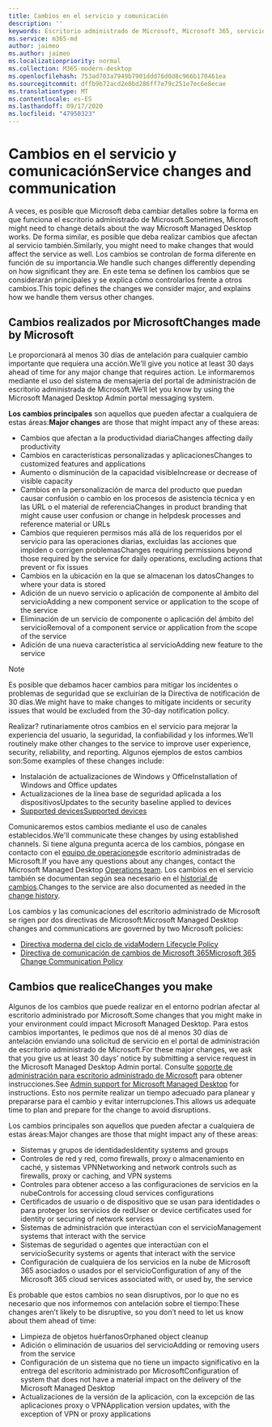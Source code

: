```yaml
---
title: Cambios en el servicio y comunicación
description: ''
keywords: Escritorio administrado de Microsoft, Microsoft 365, servicio, documentación
ms.service: m365-md
author: jaimeo
ms.author: jaimeo
ms.localizationpriority: normal
ms.collection: M365-modern-desktop
ms.openlocfilehash: 753ad703a7949b7901ddd76d0d8c966b170461ea
ms.sourcegitcommit: dffb9b72acd2e0bd286ff7e79c251e7ec6e8ecae
ms.translationtype: MT
ms.contentlocale: es-ES
ms.lasthandoff: 09/17/2020
ms.locfileid: "47950323"
---
```

# <a name="service-changes-and-communication"></a><span data-ttu-id="0a8b4-103">Cambios en el servicio y comunicación</span><span class="sxs-lookup"><span data-stu-id="0a8b4-103">Service changes and communication</span></span>

<span data-ttu-id="0a8b4-104">A veces, es posible que Microsoft deba cambiar detalles sobre la forma en que funciona el escritorio administrado de Microsoft.</span><span class="sxs-lookup"><span data-stu-id="0a8b4-104">Sometimes, Microsoft might need to change details about the way Microsoft Managed Desktop works.</span></span> <span data-ttu-id="0a8b4-105">De forma similar, es posible que deba realizar cambios que afectan al servicio también.</span><span class="sxs-lookup"><span data-stu-id="0a8b4-105">Similarly, you might need to make changes that would affect the service as well.</span></span> <span data-ttu-id="0a8b4-106">Los cambios se controlan de forma diferente en función de su importancia.</span><span class="sxs-lookup"><span data-stu-id="0a8b4-106">We handle such changes differently depending on how significant they are.</span></span> <span data-ttu-id="0a8b4-107">En este tema se definen los cambios que se considerarán principales y se explica cómo controlarlos frente a otros cambios.</span><span class="sxs-lookup"><span data-stu-id="0a8b4-107">This topic defines the changes we consider major, and explains how we handle them versus other changes.</span></span>



## <a name="changes-made-by-microsoft"></a><span data-ttu-id="0a8b4-108">Cambios realizados por Microsoft</span><span class="sxs-lookup"><span data-stu-id="0a8b4-108">Changes made by Microsoft</span></span>

<span data-ttu-id="0a8b4-109">Le proporcionará al menos 30 días de antelación para cualquier cambio importante que requiera una acción.</span><span class="sxs-lookup"><span data-stu-id="0a8b4-109">We'll give you notice at least 30 days ahead of time for any major change that requires action.</span></span> <span data-ttu-id="0a8b4-110">Le informaremos mediante el uso del sistema de mensajería del portal de administración de escritorio administrada de Microsoft.</span><span class="sxs-lookup"><span data-stu-id="0a8b4-110">We’ll let you know by using the Microsoft Managed Desktop Admin portal messaging system.</span></span>

<span data-ttu-id="0a8b4-111">**Los cambios principales** son aquellos que pueden afectar a cualquiera de estas áreas:</span><span class="sxs-lookup"><span data-stu-id="0a8b4-111">**Major changes** are those that might impact any of these areas:</span></span>
- <span data-ttu-id="0a8b4-112">Cambios que afectan a la productividad diaria</span><span class="sxs-lookup"><span data-stu-id="0a8b4-112">Changes affecting daily productivity</span></span>
- <span data-ttu-id="0a8b4-113">Cambios en características personalizadas y aplicaciones</span><span class="sxs-lookup"><span data-stu-id="0a8b4-113">Changes to customized features and applications</span></span>
- <span data-ttu-id="0a8b4-114">Aumento o disminución de la capacidad visible</span><span class="sxs-lookup"><span data-stu-id="0a8b4-114">Increase or decrease of visible capacity</span></span>
- <span data-ttu-id="0a8b4-115">Cambios en la personalización de marca del producto que puedan causar confusión o cambio en los procesos de asistencia técnica y en las URL o el material de referencia</span><span class="sxs-lookup"><span data-stu-id="0a8b4-115">Changes in product branding that might cause user confusion or change in helpdesk processes and reference material or URLs</span></span>
- <span data-ttu-id="0a8b4-116">Cambios que requieren permisos más allá de los requeridos por el servicio para las operaciones diarias, excluidas las acciones que impiden o corrigen problemas</span><span class="sxs-lookup"><span data-stu-id="0a8b4-116">Changes requiring permissions beyond those required by the service for daily operations, excluding actions that prevent or fix issues</span></span>
- <span data-ttu-id="0a8b4-117">Cambios en la ubicación en la que se almacenan los datos</span><span class="sxs-lookup"><span data-stu-id="0a8b4-117">Changes to where your data is stored</span></span>
- <span data-ttu-id="0a8b4-118">Adición de un nuevo servicio o aplicación de componente al ámbito del servicio</span><span class="sxs-lookup"><span data-stu-id="0a8b4-118">Adding a new component service or application to the scope of the service</span></span>
- <span data-ttu-id="0a8b4-119">Eliminación de un servicio de componente o aplicación del ámbito del servicio</span><span class="sxs-lookup"><span data-stu-id="0a8b4-119">Removal of a component service or application from the scope of the service</span></span>
- <span data-ttu-id="0a8b4-120">Adición de una nueva característica al servicio</span><span class="sxs-lookup"><span data-stu-id="0a8b4-120">Adding new feature to the service</span></span>

> [!NOTE]
> <span data-ttu-id="0a8b4-121">Es posible que debamos hacer cambios para mitigar los incidentes o problemas de seguridad que se excluirían de la Directiva de notificación de 30 días.</span><span class="sxs-lookup"><span data-stu-id="0a8b4-121">We might have to make changes to mitigate incidents or security issues that would be excluded from the 30-day notification policy.</span></span>

<span data-ttu-id="0a8b4-122">Realizar? rutinariamente otros cambios en el servicio para mejorar la experiencia del usuario, la seguridad, la confiabilidad y los informes.</span><span class="sxs-lookup"><span data-stu-id="0a8b4-122">We’ll routinely make other changes to the service to improve user experience, security, reliability, and reporting.</span></span> <span data-ttu-id="0a8b4-123">Algunos ejemplos de estos cambios son:</span><span class="sxs-lookup"><span data-stu-id="0a8b4-123">Some examples of these changes include:</span></span>

- <span data-ttu-id="0a8b4-124">Instalación de actualizaciones de Windows y Office</span><span class="sxs-lookup"><span data-stu-id="0a8b4-124">Installation of Windows and Office updates</span></span>
- <span data-ttu-id="0a8b4-125">Actualizaciones de la línea base de seguridad aplicada a los dispositivos</span><span class="sxs-lookup"><span data-stu-id="0a8b4-125">Updates to the security baseline applied to devices</span></span>
- [<span data-ttu-id="0a8b4-126">Supported devices</span><span class="sxs-lookup"><span data-stu-id="0a8b4-126">Supported devices</span></span>](device-list.md)

<span data-ttu-id="0a8b4-127">Comunicaremos estos cambios mediante el uso de canales establecidos.</span><span class="sxs-lookup"><span data-stu-id="0a8b4-127">We'll communicate these changes by using established channels.</span></span> <span data-ttu-id="0a8b4-128">Si tiene alguna pregunta acerca de los cambios, póngase en contacto con el [equipo de operaciones](../working-with-managed-desktop/admin-support.md)de escritorio administradas de Microsoft.</span><span class="sxs-lookup"><span data-stu-id="0a8b4-128">If you have any questions about any changes, contact the Microsoft Managed Desktop [Operations team](../working-with-managed-desktop/admin-support.md).</span></span> <span data-ttu-id="0a8b4-129">Los cambios en el servicio también se documentan según sea necesario en el [historial de cambios](../change-history-managed-desktop.md).</span><span class="sxs-lookup"><span data-stu-id="0a8b4-129">Changes to the service are also documented as needed in the [change history](../change-history-managed-desktop.md).</span></span>

<span data-ttu-id="0a8b4-130">Los cambios y las comunicaciones del escritorio administrado de Microsoft se rigen por dos directivas de Microsoft:</span><span class="sxs-lookup"><span data-stu-id="0a8b4-130">Microsoft Managed Desktop changes and communications are governed by two Microsoft policies:</span></span>
- [<span data-ttu-id="0a8b4-131">Directiva moderna del ciclo de vida</span><span class="sxs-lookup"><span data-stu-id="0a8b4-131">Modern Lifecycle Policy</span></span>](https://support.microsoft.com/help/30881/modern-lifecycle-policy)
- [<span data-ttu-id="0a8b4-132">Directiva de comunicación de cambios de Microsoft 365</span><span class="sxs-lookup"><span data-stu-id="0a8b4-132">Microsoft 365 Change Communication Policy</span></span>](https://docs.microsoft.com/office365/admin/manage/message-center?redirectSourcePath=%252fen-us%252farticle%252fMessage-center-in-Office-365-38FB3333-BFCC-4340-A37B-DEDA509C2093&view=o365-worldwide)

## <a name="changes-you-make"></a><span data-ttu-id="0a8b4-133">Cambios que realice</span><span class="sxs-lookup"><span data-stu-id="0a8b4-133">Changes you make</span></span>

<span data-ttu-id="0a8b4-134">Algunos de los cambios que puede realizar en el entorno podrían afectar al escritorio administrado por Microsoft.</span><span class="sxs-lookup"><span data-stu-id="0a8b4-134">Some changes that you might make in your environment could impact Microsoft Managed Desktop.</span></span> <span data-ttu-id="0a8b4-135">Para estos cambios importantes, le pedimos que nos dé al menos 30 días de antelación enviando una solicitud de servicio en el portal de administración de escritorio administrado de Microsoft.</span><span class="sxs-lookup"><span data-stu-id="0a8b4-135">For these major changes, we ask that you give us at least 30 days’ notice by submitting a service request in the Microsoft Managed Desktop Admin portal.</span></span> <span data-ttu-id="0a8b4-136">Consulte [soporte de administración para escritorio administrado de Microsoft](../working-with-managed-desktop/admin-support.md) para obtener instrucciones.</span><span class="sxs-lookup"><span data-stu-id="0a8b4-136">See [Admin support for Microsoft Managed Desktop](../working-with-managed-desktop/admin-support.md) for instructions.</span></span> <span data-ttu-id="0a8b4-137">Esto nos permite realizar un tiempo adecuado para planear y prepararse para el cambio y evitar interrupciones.</span><span class="sxs-lookup"><span data-stu-id="0a8b4-137">This allows us adequate time to plan and prepare for the change to avoid disruptions.</span></span>

<span data-ttu-id="0a8b4-138">Los cambios principales son aquellos que pueden afectar a cualquiera de estas áreas:</span><span class="sxs-lookup"><span data-stu-id="0a8b4-138">Major changes are those that might impact any of these areas:</span></span>

- <span data-ttu-id="0a8b4-139">Sistemas y grupos de identidades</span><span class="sxs-lookup"><span data-stu-id="0a8b4-139">Identity systems and groups</span></span>
- <span data-ttu-id="0a8b4-140">Controles de red y red, como firewalls, proxy o almacenamiento en caché, y sistemas VPN</span><span class="sxs-lookup"><span data-stu-id="0a8b4-140">Networking and network controls such as firewalls, proxy or caching, and VPN systems</span></span>
- <span data-ttu-id="0a8b4-141">Controles para obtener acceso a las configuraciones de servicios en la nube</span><span class="sxs-lookup"><span data-stu-id="0a8b4-141">Controls for accessing cloud services configurations</span></span>
- <span data-ttu-id="0a8b4-142">Certificados de usuario o de dispositivo que se usan para identidades o para proteger los servicios de red</span><span class="sxs-lookup"><span data-stu-id="0a8b4-142">User or device certificates used for identity or securing of network services</span></span>
- <span data-ttu-id="0a8b4-143">Sistemas de administración que interactúan con el servicio</span><span class="sxs-lookup"><span data-stu-id="0a8b4-143">Management systems that interact with the service</span></span>
- <span data-ttu-id="0a8b4-144">Sistemas de seguridad o agentes que interactúan con el servicio</span><span class="sxs-lookup"><span data-stu-id="0a8b4-144">Security systems or agents that interact with the service</span></span>
- <span data-ttu-id="0a8b4-145">Configuración de cualquiera de los servicios en la nube de Microsoft 365 asociados o usados por el servicio</span><span class="sxs-lookup"><span data-stu-id="0a8b4-145">Configuration of any of the Microsoft 365 cloud services associated with, or used by, the service</span></span>

<span data-ttu-id="0a8b4-146">Es probable que estos cambios no sean disruptivos, por lo que no es necesario que nos informemos con antelación sobre el tiempo:</span><span class="sxs-lookup"><span data-stu-id="0a8b4-146">These changes aren’t likely to be disruptive, so you don’t need to let us know about them ahead of time:</span></span>

- <span data-ttu-id="0a8b4-147">Limpieza de objetos huérfanos</span><span class="sxs-lookup"><span data-stu-id="0a8b4-147">Orphaned object cleanup</span></span>
- <span data-ttu-id="0a8b4-148">Adición o eliminación de usuarios del servicio</span><span class="sxs-lookup"><span data-stu-id="0a8b4-148">Adding or removing users from the service</span></span>
- <span data-ttu-id="0a8b4-149">Configuración de un sistema que no tiene un impacto significativo en la entrega del escritorio administrado por Microsoft</span><span class="sxs-lookup"><span data-stu-id="0a8b4-149">Configuration of system that does not have a material impact on the delivery of the Microsoft Managed Desktop</span></span>
- <span data-ttu-id="0a8b4-150">Actualizaciones de la versión de la aplicación, con la excepción de las aplicaciones proxy o VPN</span><span class="sxs-lookup"><span data-stu-id="0a8b4-150">Application version updates, with the exception of VPN or proxy applications</span></span>


